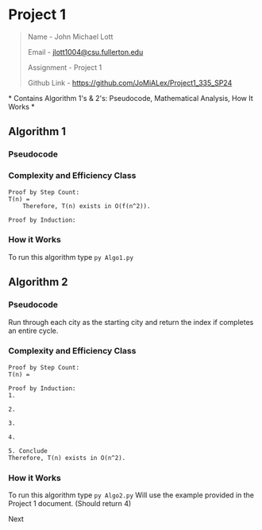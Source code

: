 # Project 1

> Name - John Michael Lott
>
> Email - jlott1004@csu.fullerton.edu
>
> Assignment - Project 1
>
> Github Link - https://github.com/JoMiALex/Project1_335_SP24

\* Contains Algorithm 1's & 2's:
    Pseudocode, Mathematical Analysis, How It Works
\*

## Algorithm 1
### Pseudocode


###  Complexity and Efficiency Class
    Proof by Step Count:
    T(n) = 
        Therefore, T(n) exists in O(f(n^2)).

    Proof by Induction:
    

### How it Works
To run this algorithm type `py Algo1.py`



## Algorithm 2
### Pseudocode
Run through each city as the starting city and return the index if completes an entire cycle.

  
###  Complexity and Efficiency Class
    Proof by Step Count:
    T(n) = 
    
    Proof by Induction:
    1. 

    2. 

    3. 

    4. 

    5. Conclude
    Therefore, T(n) exists in O(n^2).

### How it Works
To run this algorithm type `py Algo2.py`
Will use the example provided in the Project 1 document. (Should return 4)

Next
